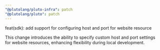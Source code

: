 ```yaml
---
"@plutolang/pluto-infra": patch
"@plutolang/pluto": patch
---
```


feat(sdk): add support for configuring host and port for website resource

This change introduces the ability to specify custom host and port settings for website resources, enhancing flexibility during local development.
